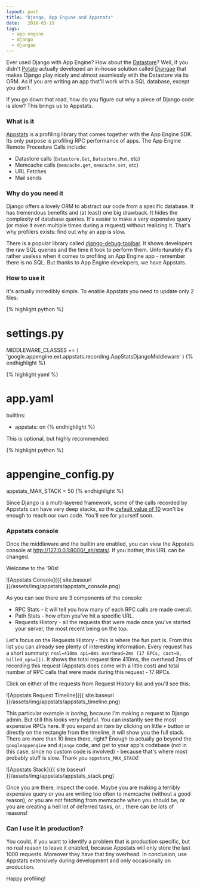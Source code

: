 ```yaml
---
layout: post
title: "Django, App Engine and Appstats"
date:   2016-03-19
tags:
  - app engine
  - django
  - djangae
---
```


Ever used Django with App Engine? How about the [Datastore](https://cloud.google.com/appengine/docs/python/datastore/)? Well, if you didn't
[Potato](https://p.ota.to/) actually developed an in-house solution called [Djangae](https://github.com/potatolondon/djangae) that makes
Django play nicely and almost seamlessly with the Datastore via its ORM. As if
you are writing an app that'll work with a SQL database, except you don't.

If you go down that road, how do you figure out why a piece of Django code is slow?
This brings us to Appstats.

### What is it

[Appstats](https://cloud.google.com/appengine/docs/python/tools/appstats) is a
profiling library that comes together with the App Engine SDK. Its
only purpose is profiling RPC performance of apps. The App Engine Remote
Procedure Calls include:

* Datastore calls (`Datastore.Get`, `Datastore.Put`, etc)
* Memcache calls (`memcache.get`, `memcache.set`, etc)
* URL Fetches
* Mail sends

### Why do you need it

Django offers a lovely ORM to abstract our code from a specific database. It
has tremendous benefits and (at least) one big drawback. It hides the complexity of
database queries. It's easier to make a very expensive query (or make it even
multiple times during a request) without realizing it. That's why profilers exists:
find out why an app is slow.

There is a popular library called [django-debug-toolbar](https://github.com/django-debug-toolbar/django-debug-toolbar).
It shows developers the raw SQL queries and the time it took to
perform them. Unfortunately it's rather useless when it comes to profiling an App Engine
app - remember there is no SQL. But thanks to App Engine developers, we have Appstats.

### How to use it

It's actually incredibly simple. To enable Appstats you need to update only 2 files:

{% highlight python %}
# settings.py
MIDDLEWARE_CLASSES += (
  'google.appengine.ext.appstats.recording.AppStatsDjangoMiddleware'
)
{% endhighlight %}

{% highlight yaml %}
# app.yaml
builtins:
- appstats: on
{% endhighlight %}

This is optional, but highly recommended:

{% highlight python %}
# appengine_config.py
appstats_MAX_STACK = 50
{% endhighlight %}

Since Django is a multi-layered framework, some of the calls recorded by Appstats
can have very deep stacks, so the [default value of 10](https://googleappengine.googlecode.com/svn/trunk/python/google/appengine/ext/appstats/sample_appengine_config.py)
won't be enough to reach our own code. You'll see for yourself soon.

### Appstats console

Once the middleware and the builtin are enabled, you can view the Appstats console
at [http://127:0.0.1:8000/_ah/stats/](http://127.0.0.1:8000/_ah/stats/). If you bother, this URL can be changed.

Welcome to the '90s!

![Appstats Console]({{ site.baseurl }}/assets/img/appstats/appstats_console.png)

As you can see there are 3 components of the console:

* RPC Stats - it will tell you how many of each RPC calls are made overall.
* Path Stats - how often you've hit a specific URL.
* Requests History - all the requests that were made once you've started your server,
  the most recent being on the top.

Let's focus on the Requests History - this is where the fun part is. From this list
you can already see plenty of interesting information. Every request has a short
summary: `real=410ms api=0ms overhead=2ms (17 RPCs, cost=0, billed_ops=[])`. It
shows the total request time 410ms, the overhead 2ms of recording this
request (Appstats does come with a little cost) and total number of RPC calls
that were made during this request - 17 RPCs.

Click on either of the requests from Request History list and you'll see this:

![Appstats Request Timeline]({{ site.baseurl }}/assets/img/appstats/appstats_timeline.png)

This particular example is *boring*, because I'm making a request to Django admin.
But still this looks very helpful. You can instantly see the most expensive RPCs here.
If you expand an item by clicking on little `+` button
or directly on the rectangle from the timeline, it will show you the full stack.
There are more than 10 lines there, right? Enough to actually go
beyond the `googleappengine` and `django` code, and get to your app's codebase
(not in this case, since no custom code is involved) -
because that's where most probably stuff is slow. Thank you `appstats_MAX_STACK`!

![Appstats Stack]({{ site.baseurl }}/assets/img/appstats/appstats_stack.png)

Once you are there, inspect the code. Maybe you are making a terribly expensive
query or you are writing too often to memcache (without a good reason), or you
are not fetching from memcache when you should be, or you are creating a hell lot
of deferred tasks, or... there can be lots of reasons!

### Can I use it in production?

You could, if you want to identify a problem that is production specific, but no
real reason to leave it enabled, because Appstats will only store the last 1000
requests. Moreover they have that tiny overhead. In conclusion, use Appstats
extensively during development and only occasionally on production.

Happy profiling!
